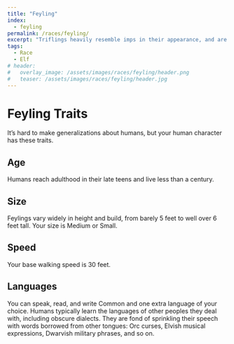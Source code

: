```yaml
---
title: "Feyling"
index:
  - feyling
permalink: /races/feyling/
excerpt: "Triflings heavily resemble imps in their appearance, and are commonly greeted with suspicion and hostility."
tags:
  - Race
  - Elf
# header:
#   overlay_image: /assets/images/races/feyling/header.png
#   teaser: /assets/images/races/feyling/header.jpg
---
```


# Feyling Traits
It’s hard to make generalizations about humans, but your human character has these traits.

## Age
Humans reach adulthood in their late teens and live less than a century.

## Size
Feylings vary widely in height and build, from barely 5 feet to well over 6 feet tall. Your size is Medium or Small.

## Speed
Your base walking speed is 30 feet.

## Languages
You can speak, read, and write Common and one extra language of your choice. Humans typically learn the languages of other peoples they deal with, including obscure dialects. They are fond of sprinkling their speech with words borrowed from other tongues: Orc curses, Elvish musical expressions, Dwarvish military phrases, and so on.